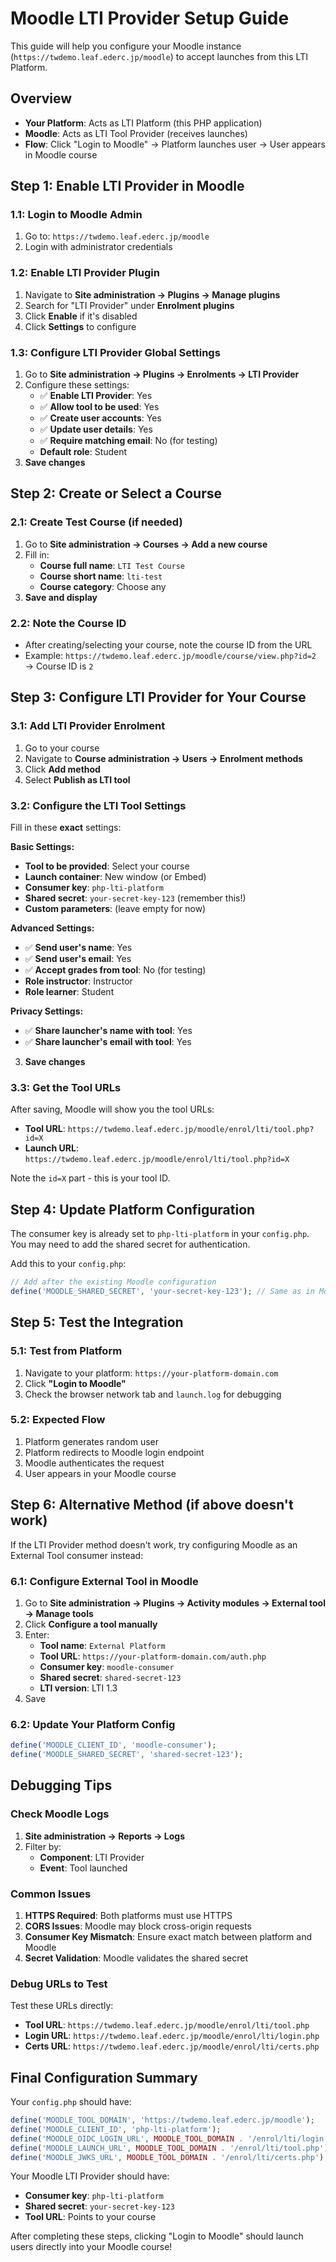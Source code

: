 # Moodle LTI Provider Setup Guide

This guide will help you configure your Moodle instance (`https://twdemo.leaf.ederc.jp/moodle`) to accept launches from this LTI Platform.

## Overview
- **Your Platform**: Acts as LTI Platform (this PHP application)
- **Moodle**: Acts as LTI Tool Provider (receives launches)
- **Flow**: Click "Login to Moodle" → Platform launches user → User appears in Moodle course

## Step 1: Enable LTI Provider in Moodle

### 1.1: Login to Moodle Admin
1. Go to: `https://twdemo.leaf.ederc.jp/moodle`
2. Login with administrator credentials

### 1.2: Enable LTI Provider Plugin
1. Navigate to **Site administration → Plugins → Manage plugins**
2. Search for "LTI Provider" under **Enrolment plugins**
3. Click **Enable** if it's disabled
4. Click **Settings** to configure

### 1.3: Configure LTI Provider Global Settings
1. Go to **Site administration → Plugins → Enrolments → LTI Provider**
2. Configure these settings:
   - ✅ **Enable LTI Provider**: Yes
   - ✅ **Allow tool to be used**: Yes
   - ✅ **Create user accounts**: Yes
   - ✅ **Update user details**: Yes
   - ✅ **Require matching email**: No (for testing)
   - **Default role**: Student
3. **Save changes**

## Step 2: Create or Select a Course

### 2.1: Create Test Course (if needed)
1. Go to **Site administration → Courses → Add a new course**
2. Fill in:
   - **Course full name**: `LTI Test Course`
   - **Course short name**: `lti-test`
   - **Course category**: Choose any
3. **Save and display**

### 2.2: Note the Course ID
- After creating/selecting your course, note the course ID from the URL
- Example: `https://twdemo.leaf.ederc.jp/moodle/course/view.php?id=2` → Course ID is `2`

## Step 3: Configure LTI Provider for Your Course

### 3.1: Add LTI Provider Enrolment
1. Go to your course
2. Navigate to **Course administration → Users → Enrolment methods**
3. Click **Add method**
4. Select **Publish as LTI tool**

### 3.2: Configure the LTI Tool Settings
Fill in these **exact** settings:

**Basic Settings:**
- **Tool to be provided**: Select your course
- **Launch container**: New window (or Embed)
- **Consumer key**: `php-lti-platform`
- **Shared secret**: `your-secret-key-123` (remember this!)
- **Custom parameters**: (leave empty for now)

**Advanced Settings:**
- ✅ **Send user's name**: Yes
- ✅ **Send user's email**: Yes
- ✅ **Accept grades from tool**: No (for testing)
- **Role instructor**: Instructor
- **Role learner**: Student

**Privacy Settings:**
- ✅ **Share launcher's name with tool**: Yes
- ✅ **Share launcher's email with tool**: Yes

3. **Save changes**

### 3.3: Get the Tool URLs
After saving, Moodle will show you the tool URLs:
- **Tool URL**: `https://twdemo.leaf.ederc.jp/moodle/enrol/lti/tool.php?id=X`
- **Launch URL**: `https://twdemo.leaf.ederc.jp/moodle/enrol/lti/tool.php?id=X`

Note the `id=X` part - this is your tool ID.

## Step 4: Update Platform Configuration

The consumer key is already set to `php-lti-platform` in your `config.php`. You may need to add the shared secret for authentication.

Add this to your `config.php`:

```php
// Add after the existing Moodle configuration
define('MOODLE_SHARED_SECRET', 'your-secret-key-123'); // Same as in Moodle
```

## Step 5: Test the Integration

### 5.1: Test from Platform
1. Navigate to your platform: `https://your-platform-domain.com`
2. Click **"Login to Moodle"**
3. Check the browser network tab and `launch.log` for debugging

### 5.2: Expected Flow
1. Platform generates random user
2. Platform redirects to Moodle login endpoint
3. Moodle authenticates the request
4. User appears in your Moodle course

## Step 6: Alternative Method (if above doesn't work)

If the LTI Provider method doesn't work, try configuring Moodle as an External Tool consumer instead:

### 6.1: Configure External Tool in Moodle
1. Go to **Site administration → Plugins → Activity modules → External tool → Manage tools**
2. Click **Configure a tool manually**
3. Enter:
   - **Tool name**: `External Platform`
   - **Tool URL**: `https://your-platform-domain.com/auth.php`
   - **Consumer key**: `moodle-consumer`
   - **Shared secret**: `shared-secret-123`
   - **LTI version**: LTI 1.3
4. Save

### 6.2: Update Your Platform Config
```php
define('MOODLE_CLIENT_ID', 'moodle-consumer');
define('MOODLE_SHARED_SECRET', 'shared-secret-123');
```

## Debugging Tips

### Check Moodle Logs
1. **Site administration → Reports → Logs**
2. Filter by:
   - **Component**: LTI Provider
   - **Event**: Tool launched

### Common Issues

1. **HTTPS Required**: Both platforms must use HTTPS
2. **CORS Issues**: Moodle may block cross-origin requests
3. **Consumer Key Mismatch**: Ensure exact match between platform and Moodle
4. **Secret Validation**: Moodle validates the shared secret

### Debug URLs to Test

Test these URLs directly:
- **Tool URL**: `https://twdemo.leaf.ederc.jp/moodle/enrol/lti/tool.php`
- **Login URL**: `https://twdemo.leaf.ederc.jp/moodle/enrol/lti/login.php`
- **Certs URL**: `https://twdemo.leaf.ederc.jp/moodle/enrol/lti/certs.php`

## Final Configuration Summary

Your `config.php` should have:
```php
define('MOODLE_TOOL_DOMAIN', 'https://twdemo.leaf.ederc.jp/moodle');
define('MOODLE_CLIENT_ID', 'php-lti-platform');
define('MOODLE_OIDC_LOGIN_URL', MOODLE_TOOL_DOMAIN . '/enrol/lti/login.php');
define('MOODLE_LAUNCH_URL', MOODLE_TOOL_DOMAIN . '/enrol/lti/tool.php');
define('MOODLE_JWKS_URL', MOODLE_TOOL_DOMAIN . '/enrol/lti/certs.php');
```

Your Moodle LTI Provider should have:
- **Consumer key**: `php-lti-platform`
- **Shared secret**: `your-secret-key-123`
- **Tool URL**: Points to your course

After completing these steps, clicking "Login to Moodle" should launch users directly into your Moodle course!